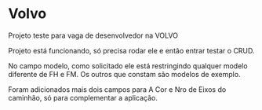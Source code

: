 # Volvo

Projeto teste para vaga de desenvolvedor na VOLVO

Projeto está funcionando, só precisa rodar ele e então entrar testar o CRUD.

No campo modelo, como solicitado ele está restringindo qualquer modelo diferente de FH e FM. Os outros que constam são modelos de exemplo.

Foram adicionados mais dois campos para A Cor e Nro de Eixos do caminhão, só para complementar a aplicação.

